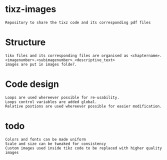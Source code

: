 # tixz-images
    Repository to share the tixz code and its corresponding pdf files

# Structure
    tikx files and its corresponding files are organised as <chaptername>.<imagenumber>.<subimagenumber>_<descriptive_text>
    images are put in images folder.

# Code design
    Loops are used whereever possible for re-usability.
    Loops control variables are added global.
    Relative postions are used whereever possible for easier modification.

# todo
    Colors and fonts can be made uniform
    Scale and size can be tweaked for consistency
    Custom images used inside tikz code to be replaced with higher quality images